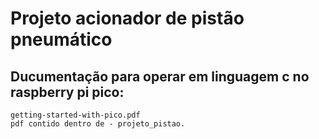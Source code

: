 # Projeto acionador de pistão pneumático

## Ducumentação para operar em linguagem c no raspberry pi pico:

```text
getting-started-with-pico.pdf
pdf contido dentro de - projeto_pistao.
```
